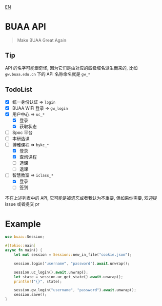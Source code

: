 [EN](./Readme.md)
# BUAA API

> Make BUAA Great Again

## Tip

API 的名字可能很奇怪, 因为它们是由对应的四级域名派生而来的, 比如 `gw.buaa.edu.cn` 下的 API 名称命名就是 `gw_*`

## TodoList

- [x] 统一身份认证 => `login`
- [x] BUAA WiFi 登录 => `gw_login`
- [x] 用户中心 => `uc_*`
  - [x] 登录
  - [x] 获取状态
- [ ] Spoc 平台
- [ ] 本研选课
- [ ] 博雅课程 => `bykc_*`
  - [x] 登录
  - [x] 查询课程
  - [ ] 选课
  - [ ] 退课
- [ ] 智慧教室 => `iclass_*`
  - [x] 登录
  - [ ] 签到

不在上述列表中的 API, 它可能是被遗忘或者我认为不重要, 但如果你需要, 欢迎提 issue 或者提交 pr

# Example

```rust
use buaa::Session;

#[tokio::main]
async fn main() {
    let mut session = Session::new_in_file("cookie.json");

    session.login("username", "password").await.unwrap();

    session.uc_login().await.unwrap();
    let state = session.uc_get_state().await.unwrap();
    println!("{}", state);

    session.gw_login("username", "password").await.unwrap();
    session.save();
}
```